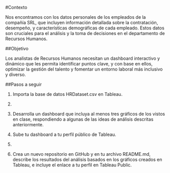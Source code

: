 #Contexto

Nos encontramos con los datos personales de los empleados de la compañía SRL, que incluyen información detallada sobre la contratación, desempeño, y características demográficas de cada empleado. Estos datos son cruciales para el análisis y la toma de decisiones en el departamento de Recursos Humanos.

##Objetivo

Los analistas de Recursos Humanos necesitan un dashboard interactivo y dinámico que les permita identificar puntos clave, y con base en ellos, optimizar la gestión del talento y fomentar un entorno laboral más inclusivo y diverso.

##Pasos a seguir

1. Importa la base de datos HRDataset.csv en Tableau.
2. 
3. Desarrolla un dashboard que incluya al menos tres gráficos de los vistos en clase,
respondiendo a algunas de las ideas de análisis descritas anteriormente.

5. Sube tu dashboard a tu perfil público de Tableau.
6. 
7. Crea un nuevo repositorio en GitHub y en tu archivo README.md, describe los
resultados del análisis basados en los gráficos creados en Tableau, e incluye el enlace a tu perfil en Tableau Public.
